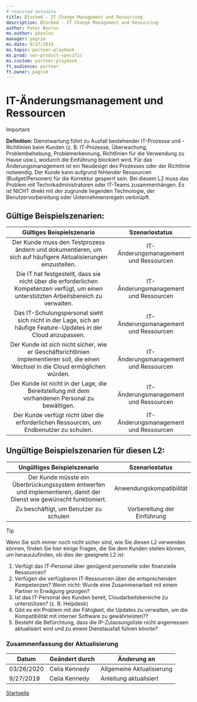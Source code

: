 ```yaml
---
# required metadata
title: Blocked - IT Change Management and Resourcing
description: Blocked - IT Change Management and Resourcing
author: Peter Boulos
ms.author: pboulos
manager: pagrim
ms.date: 9/27/2019
ms.topic: partner-playbook 
ms.prod: non-product-specific 
ms.custom: partner-playbook 
ft.audience: partner
ft.owner: pagrim
---
```


# IT-Änderungsmanagement und Ressourcen

> [!IMPORTANT]
> **Definition:** Dienstwartung führt zu Ausfall bestehender IT-Prozesse und -Richtlinien beim Kunden (z. B. IT-Prozesse, Überwachung, Problembehebung, Problemerkennung, Richtlinien für die Verwendung zu Hause usw.), wodurch die Einführung blockiert wird. Für das Änderungsmanagement ist ein Neudesign des Prozesses oder der Richtlinie notwendig. Der Kunde kann aufgrund fehlender Ressourcen (Budget/Personen) für die Korrektur gesperrt sein. Bei diesem L2 muss das Problem mit Technikadministratoren oder IT-Teams zusammenhängen. Es ist NICHT direkt mit der zugrunde liegenden Technologie, der Benutzervorbereitung oder Unternehmensregeln verknüpft.

## Gültige Beispielszenarien:

| Gültiges Beispielszenario | Szenariostatus |
| :--: | :--: |
| Der Kunde muss den Testprozess ändern und dokumentieren, um sich auf häufigere Aktualisierungen einzustellen. | IT-Änderungsmanagement und Ressourcen |
| Die IT hat festgestellt, dass sie nicht über die erforderlichen Kompetenzen verfügt, um einen unterstützten Arbeitsbereich zu verwalten. | IT-Änderungsmanagement und Ressourcen |
| Das IT-Schulungspersonal sieht sich nicht in der Lage, sich an häufige Feature-Updates in der Cloud anzupassen. | IT-Änderungsmanagement und Ressourcen |
| Der Kunde ist sich nicht sicher, wie er Geschäftsrichtlinien implementieren soll, die einen Wechsel in die Cloud ermöglichen würden. | IT-Änderungsmanagement und Ressourcen |
| Der Kunde ist nicht in der Lage, die Bereitstellung mit dem vorhandenen Personal zu bewältigen. | IT-Änderungsmanagement und Ressourcen |
| Der Kunde verfügt nicht über die erforderlichen Ressourcen, um Endbenutzer zu schulen. | IT-Änderungsmanagement und Ressourcen |

## Ungültige Beispielszenarien für diesen L2:

| Ungültiges Beispielszenario | Szenariostatus |
| :--: | :--: |
| Der Kunde müsste ein Überbrückungssystem entwerfen und implementieren, damit der Dienst wie gewünscht funktioniert. | Anwendungskompatibilität |
| Zu beschäftigt, um Benutzer zu schulen | Vorbereitung der Einführung |

> [!TIP]
> Wenn Sie sich immer noch nicht sicher sind, wie Sie diesen L2 verwenden können, finden Sie hier einige Fragen, die Sie dem Kunden stellen können, um herauszufinden, ob dies der geeignete L2 ist:
>    1. Verfügt das IT-Personal über genügend personelle oder finanzielle Ressourcen?
>    2. Verfügen die verfügbaren IT-Ressourcen über die entsprechenden Kompetenzen? Wenn nicht: Wurde eine Zusammenarbeit mit einem Partner in Erwägung gezogen?
>    3. Ist das IT-Personal des Kunden bereit, Cloudarbeitsbereiche zu unterstützen? (z. B. Helpdesk)
>    4. Gibt es ein Problem mit der Fähigkeit, die Updates zu verwalten, um die Kompatibilität mit interner Software zu gewährleisten??
>    5. Besteht die Befürchtung, dass die IP-Zulassungsliste nicht angemessen aktualisiert wird und zu einem Dienstausfall führen könnte?​

### Zusammenfassung der Aktualisierung

|Datum|Geändert durch|Änderung an|
|---------|---------------|----------------------------|
|03/26/2020| Celia Kennedy| Allgemeine Aktualisierung|
|9/27/2019| Celia Kennedy| Anleitung aktualisiert|

[Startseite](http://partner-docs.microsoft.com)
